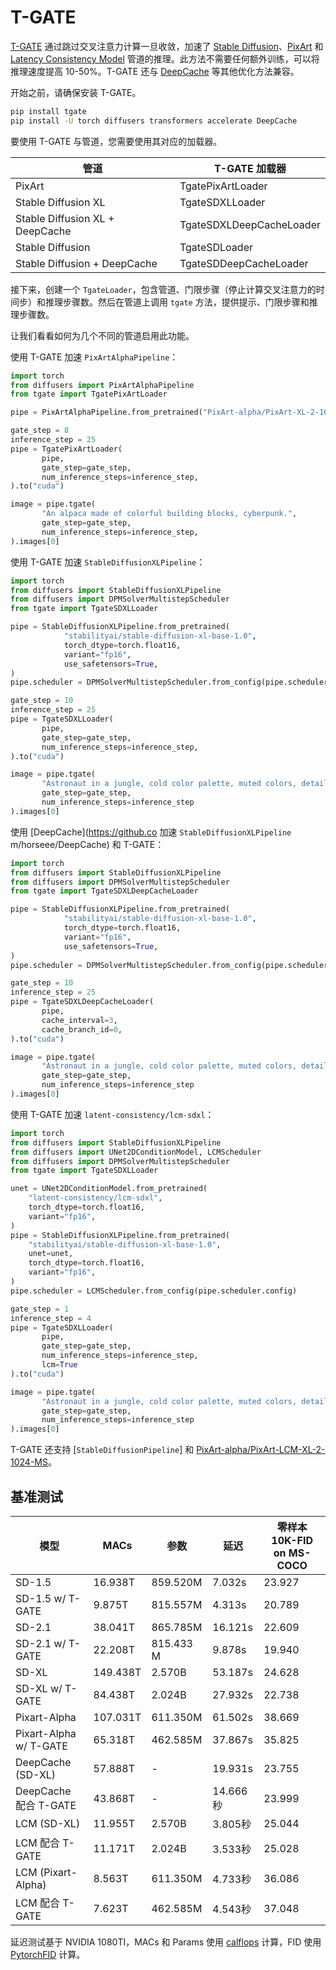 # T-GATE

[T-GATE](https://github.com/HaozheLiu-ST/T-GATE/tree/main) 通过跳过交叉注意力计算一旦收敛，加速了 [Stable Diffusion](../api/pipelines/stable_diffusion/overview)、[PixArt](../api/pipelines/pixart) 和 [Latency Consistency Model](../api/pipelines/latent_consistency_models.md) 管道的推理。此方法不需要任何额外训练，可以将推理速度提高 10-50%。T-GATE 还与 [DeepCache](./deepcache) 等其他优化方法兼容。

开始之前，请确保安装 T-GATE。

```bash
pip install tgate
pip install -U torch diffusers transformers accelerate DeepCache
```

要使用 T-GATE 与管道，您需要使用其对应的加载器。

| 管道 | T-GATE 加载器 |
|---|---|
| PixArt | TgatePixArtLoader |
| Stable Diffusion XL | TgateSDXLLoader |
| Stable Diffusion XL + DeepCache | TgateSDXLDeepCacheLoader |
| Stable Diffusion | TgateSDLoader |
| Stable Diffusion + DeepCache | TgateSDDeepCacheLoader |

接下来，创建一个 `TgateLoader`，包含管道、门限步骤（停止计算交叉注意力的时间步）和推理步骤数。然后在管道上调用 `tgate` 方法，提供提示、门限步骤和推理步骤数。

让我们看看如何为几个不同的管道启用此功能。

<hfoptions id="pipelines">
<hfoption id="PixArt">

使用 T-GATE 加速 `PixArtAlphaPipeline`：

```py
import torch
from diffusers import PixArtAlphaPipeline
from tgate import TgatePixArtLoader

pipe = PixArtAlphaPipeline.from_pretrained("PixArt-alpha/PixArt-XL-2-1024-MS", torch_dtype=torch.float16)

gate_step = 8
inference_step = 25
pipe = TgatePixArtLoader(
       pipe,
       gate_step=gate_step,
       num_inference_steps=inference_step,
).to("cuda")

image = pipe.tgate(
       "An alpaca made of colorful building blocks, cyberpunk.",
       gate_step=gate_step,
       num_inference_steps=inference_step,
).images[0]
```
</hfoption>
<hfoption id="Stable Diffusion XL">

使用 T-GATE 加速 `StableDiffusionXLPipeline`：

```py
import torch
from diffusers import StableDiffusionXLPipeline
from diffusers import DPMSolverMultistepScheduler
from tgate import TgateSDXLLoader

pipe = StableDiffusionXLPipeline.from_pretrained(
            "stabilityai/stable-diffusion-xl-base-1.0",
            torch_dtype=torch.float16,
            variant="fp16",
            use_safetensors=True,
)
pipe.scheduler = DPMSolverMultistepScheduler.from_config(pipe.scheduler.config)

gate_step = 10
inference_step = 25
pipe = TgateSDXLLoader(
       pipe,
       gate_step=gate_step,
       num_inference_steps=inference_step,
).to("cuda")

image = pipe.tgate(
       "Astronaut in a jungle, cold color palette, muted colors, detailed, 8k.",
       gate_step=gate_step,
       num_inference_steps=inference_step
).images[0]
```
</hfoption>
<hfoption id="StableDiffusionXL with DeepCache">

使用 [DeepCache](https://github.co 加速 `StableDiffusionXLPipeline`
m/horseee/DeepCache) 和 T-GATE：

```py
import torch
from diffusers import StableDiffusionXLPipeline
from diffusers import DPMSolverMultistepScheduler
from tgate import TgateSDXLDeepCacheLoader

pipe = StableDiffusionXLPipeline.from_pretrained(
            "stabilityai/stable-diffusion-xl-base-1.0",
            torch_dtype=torch.float16,
            variant="fp16",
            use_safetensors=True,
)
pipe.scheduler = DPMSolverMultistepScheduler.from_config(pipe.scheduler.config)

gate_step = 10
inference_step = 25
pipe = TgateSDXLDeepCacheLoader(
       pipe,
       cache_interval=3,
       cache_branch_id=0,
).to("cuda")

image = pipe.tgate(
       "Astronaut in a jungle, cold color palette, muted colors, detailed, 8k.",
       gate_step=gate_step,
       num_inference_steps=inference_step
).images[0]
```
</hfoption>
<hfoption id="Latent Consistency Model">

使用 T-GATE 加速 `latent-consistency/lcm-sdxl`：

```py
import torch
from diffusers import StableDiffusionXLPipeline
from diffusers import UNet2DConditionModel, LCMScheduler
from diffusers import DPMSolverMultistepScheduler
from tgate import TgateSDXLLoader

unet = UNet2DConditionModel.from_pretrained(
    "latent-consistency/lcm-sdxl",
    torch_dtype=torch.float16,
    variant="fp16",
)
pipe = StableDiffusionXLPipeline.from_pretrained(
    "stabilityai/stable-diffusion-xl-base-1.0",
    unet=unet,
    torch_dtype=torch.float16,
    variant="fp16",
)
pipe.scheduler = LCMScheduler.from_config(pipe.scheduler.config)

gate_step = 1
inference_step = 4
pipe = TgateSDXLLoader(
       pipe,
       gate_step=gate_step,
       num_inference_steps=inference_step,
       lcm=True
).to("cuda")

image = pipe.tgate(
       "Astronaut in a jungle, cold color palette, muted colors, detailed, 8k.",
       gate_step=gate_step,
       num_inference_steps=inference_step
).images[0]
```
</hfoption>
</hfoptions>

T-GATE 还支持 [`StableDiffusionPipeline`] 和 [PixArt-alpha/PixArt-LCM-XL-2-1024-MS](https://hf.co/PixArt-alpha/PixArt-LCM-XL-2-1024-MS)。

## 基准测试
| 模型                 | MACs     | 参数     | 延迟 | 零样本 10K-FID on MS-COCO |
|-----------------------|----------|-----------|---------|---------------------------|
| SD-1.5                | 16.938T  | 859.520M  | 7.032s  | 23.927                    |
| SD-1.5 w/ T-GATE       | 9.875T   | 815.557M  | 4.313s  | 20.789                    |
| SD-2.1                | 38.041T  | 865.785M  | 16.121s | 22.609                    |
| SD-2.1 w/ T-GATE       | 22.208T  | 815.433 M | 9.878s  | 19.940                    |
| SD-XL                 | 149.438T | 2.570B    | 53.187s | 24.628                    |
| SD-XL w/ T-GATE        | 84.438T  | 2.024B    | 27.932s | 22.738                    |
| Pixart-Alpha          | 107.031T | 611.350M  | 61.502s | 38.669                    |
| Pixart-Alpha w/ T-GATE | 65.318T  | 462.585M  | 37.867s | 35.825                    |
| DeepCache (SD-XL)     | 57.888T  | -         | 19.931s | 23.755                    |
| DeepCache 配合 T-GATE    | 43.868T  | -         | 14.666秒 | 23.999                    |
| LCM (SD-XL)           | 11.955T  | 2.570B    | 3.805秒  | 25.044                    |
| LCM 配合 T-GATE          | 11.171T  | 2.024B    | 3.533秒  | 25.028                    |
| LCM (Pixart-Alpha)    | 8.563T   | 611.350M  | 4.733秒  | 36.086                    |
| LCM 配合 T-GATE          | 7.623T   | 462.585M  | 4.543秒  | 37.048                    |

延迟测试基于 NVIDIA 1080TI，MACs 和 Params 使用 [calflops](https://github.com/MrYxJ/calculate-flops.pytorch) 计算，FID 使用 [PytorchFID](https://github.com/mseitzer/pytorch-fid) 计算。